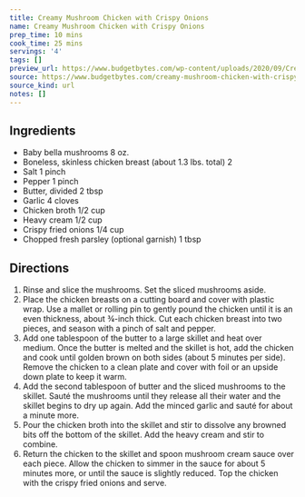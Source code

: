 ```yaml
---
title: Creamy Mushroom Chicken with Crispy Onions
name: Creamy Mushroom Chicken with Crispy Onions
prep_time: 10 mins
cook_time: 25 mins
servings: '4'
tags: []
preview_url: https://www.budgetbytes.com/wp-content/uploads/2020/09/Creamy-Mushroom-Chicken-with-Crispy-Onions-plate-2-500x500.jpg
source: https://www.budgetbytes.com/creamy-mushroom-chicken-with-crispy-onions/
source_kind: url
notes: []
---
```


## Ingredients
- Baby bella mushrooms 8 oz.
- Boneless, skinless chicken breast (about 1.3 lbs. total) 2
- Salt 1 pinch
- Pepper 1 pinch
- Butter, divided 2 tbsp
- Garlic 4 cloves
- Chicken broth 1/2 cup
- Heavy cream 1/2 cup
- Crispy fried onions 1/4 cup
- Chopped fresh parsley (optional garnish) 1 tbsp


## Directions
1. Rinse and slice the mushrooms. Set the sliced mushrooms aside.
2. Place the chicken breasts on a cutting board and cover with plastic wrap. Use a mallet or rolling pin to gently pound the chicken until it is an even thickness, about ¾-inch thick. Cut each chicken breast into two pieces, and season with a pinch of salt and pepper.
3. Add one tablespoon of the butter to a large skillet and heat over medium. Once the butter is melted and the skillet is hot, add the chicken and cook until golden brown on both sides (about 5 minutes per side). Remove the chicken to a clean plate and cover with foil or an upside down plate to keep it warm.
4. Add the second tablespoon of butter and the sliced mushrooms to the skillet. Sauté the mushrooms until they release all their water and the skillet begins to dry up again. Add the minced garlic and sauté for about a minute more.
5. Pour the chicken broth into the skillet and stir to dissolve any browned bits off the bottom of the skillet. Add the heavy cream and stir to combine.
6. Return the chicken to the skillet and spoon mushroom cream sauce over each piece. Allow the chicken to simmer in the sauce for about 5 minutes more, or until the sauce is slightly reduced. Top the chicken with the crispy fried onions and serve.
